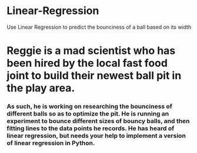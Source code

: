 # Linear-Regression
Use Linear Regression to predict the bounciness of a ball based on its width

# Reggie is a mad scientist who has been hired by the local fast food joint to build their newest ball pit in the play area. 

### As such, he is working on researching the bounciness of different balls so as to optimize the pit. He is running an experiment to bounce different sizes of bouncy balls, and then fitting lines to the data points he records. He has heard of linear regression, but needs your help to implement a version of linear regression in Python.
